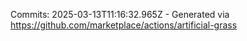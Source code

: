 Commits: 2025-03-13T11:16:32.965Z - Generated via https://github.com/marketplace/actions/artificial-grass
<br>
